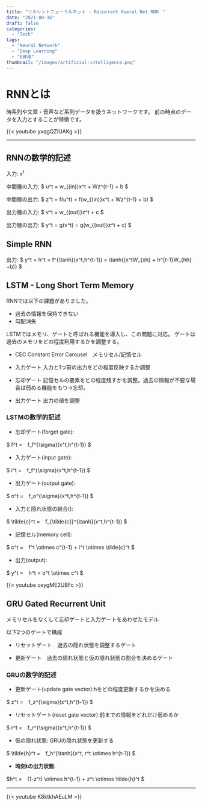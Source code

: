 ```yaml
---
title: "リカレントニューラルネット - Recurrent Nueral Net RNN　"
date: "2021-08-16"
draft: false
categories:
  - "Tech"
tags:
  - "Neural Network"
  - "Deep Learning"
  - "E資格"
thumbnail: "/images/artificial-intelligence.png"
---
```



# RNNとは

時系列や文章・音声など系列データを扱うネットワークです。
前の時点のデータを入力とすることが特徴です。

{{< youtube yvqgQZIUAKg >}}

---

## RNNの数学的記述

入力: $x^t$

中間層の入力: $ u^t = w_{(in)}x^t + Wz^{t-1} + b $

中間層の出力: $ z^t = f(u^t) = f(w_{(in)}x^t + Wz^{t-1} + b) $

出力層の入力: $ v^t = w_{(out)}z^t + c $

出力層の出力: $ y^t = g(v^t) = g(w_{(out)}z^t + c) $

## Simple RNN


出力: $ y^t = h^t
= f^{\tanh}(x^t,h^{t-1})
= \tanh{(x^tW_{xh} + h^{t-1}W_{hh} +b)} $


## LSTM - Long Short Term Memory

RNNでは以下の課題がありました。

- 過去の情報を保持できない
- 勾配消失

LSTMではメモリ、ゲートと呼ばれる機能を導入し、この問題に対応。
ゲートは過去のメモリをどの程度利用するかを調整する。

- CEC Constant Error Carousel　メモリセル/記憶セル

- 入力ゲート
入力と1つ前の出力をどの程度反映するか調整

- 忘却ゲート
記憶セルの要素をどの程度残すかを調整。過去の情報が不要な場合は弱める機能をもつ→忘却。

- 出力ゲート
出力の値を調整


### LSTMの数学的記述


- 忘却ゲート(forget gate):

$ f^t =　f_f^{\sigma}(x^t,h^{t-1}) $

- 入力ゲート(input gate):

$ i^t =　f_f^{\sigma}(x^t,h^{t-1}) $

- 出力ゲート(output gate):

$ o^t =　f_o^{\sigma}(x^t,h^{t-1}) $

- 入力と隠れ状態の結合():

$ \tilde{c}^t =　f_{\tilde{c}}^{\tanh}(x^t,h^{t-1}) $

- 記憶セル(memory cell):

$ c^t =　f^t \otimes c^{t-1} + i^t \otimes  \tilde{c}^t $


- 出力(output):

$ y^t =　h^t = o^t \otimes c^t $



{{< youtube oxygME2UBFc >}}



## GRU Gated Recurrent Unit

メモリセルをなくして忘却ゲートと入力ゲートをあわせたモデル

以下2つのゲートで構成

- リセットゲート　過去の隠れ状態を調整するゲート

- 更新ゲート　過去の隠れ状態と仮の隠れ状態の割合を決めるゲート

### GRUの数学的記述


- 更新ゲート(update gate vector):hをどの程度更新するかを決める

$ z^t =　f_z^{\sigma}(x^t,h^{t-1}) $


- リセットゲート(reset gate vector):前までの情報をどれだけ弱めるか


$ r^t =　f_r^{\sigma}(x^t,h^{t-1}) $

- 仮の隠れ状態: GRUの隠れ状態を更新する

$ \tilde{h}^t =　f_h^{\tanh}(x^t, r^t \otimes h^{t-1}) $

- **時刻tの出力状態**:

$h^t =　(1-z^t) \otimes h^{t-1} + z^t \otimes \tilde{h}^t $

---

{{< youtube K8ktkhAEuLM >}}
